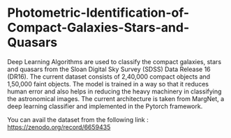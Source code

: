 # Photometric-Identification-of-Compact-Galaxies-Stars-and-Quasars
Deep Learning Algorithms are used to classify the compact galaxies, stars and quasars from
the Sloan Digital Sky Survey (SDSS) Data Release 16 (DR16). The current dataset consists
of 2,40,000 compact objects and 1,50,000 faint objects. The model is trained in a way so
that it reduces human error and also helps in reducing the heavy machinery in classifying the
astronomical images. The current architecture is taken from MargNet, a deep learning classifier
and implemented in the Pytorch framework.

You can avail the dataset from the following link :
https://zenodo.org/record/6659435
